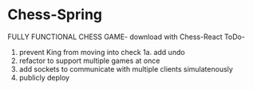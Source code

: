 # Chess-Spring

FULLY FUNCTIONAL CHESS GAME- download with Chess-React 
ToDo- 
1. prevent King from moving into check
  1a. add undo
2. refactor to support multiple games at once
3. add sockets to communicate with multiple clients simulatenously
4. publicly deploy

